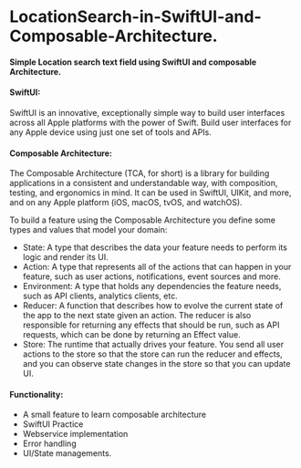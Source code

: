 # LocationSearch-in-SwiftUI-and-Composable-Architecture.

#### Simple Location search text field using SwiftUI and composable Architecture.

#### SwiftUI: 
SwiftUI is an innovative, exceptionally simple way to build user interfaces across all Apple platforms with the power of Swift. Build user interfaces for any Apple device using just one set of tools and APIs.

#### Composable Architecture: 
The Composable Architecture (TCA, for short) is a library for building applications in a consistent and understandable way, with composition, testing, and ergonomics in mind. It can be used in SwiftUI, UIKit, and more, and on any Apple platform (iOS, macOS, tvOS, and watchOS).

To build a feature using the Composable Architecture you define some types and values that model your domain:

- State: A type that describes the data your feature needs to perform its logic and render its UI.
- Action: A type that represents all of the actions that can happen in your feature, such as user actions, notifications, event sources and more.
- Environment: A type that holds any dependencies the feature needs, such as API clients, analytics clients, etc.
- Reducer: A function that describes how to evolve the current state of the app to the next state given an action. The reducer is also responsible for returning any   effects that should be run, such as API requests, which can be done by returning an Effect value.
- Store: The runtime that actually drives your feature. You send all user actions to the store so that the store can run the reducer and effects, and you can     observe state changes in the store so that you can update UI.

#### Functionality:
- A small feature to learn composable architecture
- SwiftUI Practice
- Webservice implementation
- Error handling
- UI/State managements.

